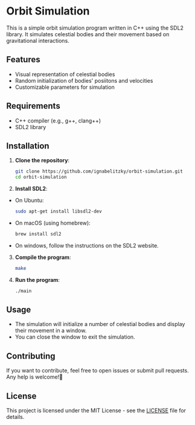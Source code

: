 # Orbit Simulation

This is a simple orbit simulation program written in C++ using the SDL2 library. It simulates celestial bodies and their movement based on gravitational interactions.

## Features

- Visual representation of celestial bodies
- Random initialization of bodies' posiitons and velocities
- Customizable parameters for simulation

## Requirements

- C++ compiler (e.g., g++, clang++)
- SDL2 library

## Installation

1. **Clone the repository**:

    ```bash
    git clone https://github.com/ignabelitzky/orbit-simulation.git
    cd orbit-simulation
    ```

2. **Install SDL2**:

- On Ubuntu:

    ```bash
    sudo apt-get install libsdl2-dev
    ```

- On macOS (using homebrew):

    ```bash
    brew install sdl2
    ```

- On windows, follow the instructions on the SDL2 website.

3. **Compile the program**:

    ```bash
    make
    ```

4. **Run the program**:

    ```bash
    ./main
    ```

## Usage

- The simulation will initialize a number of celestial bodies and display their movement in a window.
- You can close the window to exit the simulation.

## Contributing

If you want to contribute, feel free to open issues or submit pull requests. Any help is welcome!

## License

This project is licensed under the MIT License - see the [LICENSE](LICENSE) file for details.
